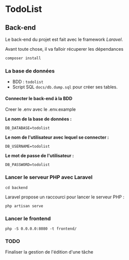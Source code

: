 # TodoList

## Back-end

Le back-end du projet est fait avec le framework _Laravel_.

Avant toute chose, il va falloir récuperer les dépendances

```bash
composer install
```


### La base de données

- BDD : `todolist` 
- Script SQL `docs/db.dump.sql` pour créer ses tables.


#### Connecter le back-end à la BDD

Creer le .env avec le .env.example

**Le nom de la base de données :**
```
DB_DATABASE=todolist
```
**Le nom de l'utilisateur avec lequel se connecter :**
```
DB_USERNAME=todolist
```
**Le mot de passe de l'utilisateur :**
```
DB_PASSWORD=todolist
```


### Lancer le serveur PHP avec Laravel

```
cd backend
```

Laravel propose un raccourci pour lancer le serveur PHP :
```
php artisan serve
```

### Lancer le frontend

```
php -S 0.0.0.0:8080 -t frontend/
```

### TODO

Finaliser la gestion de l'édition d'une tâche